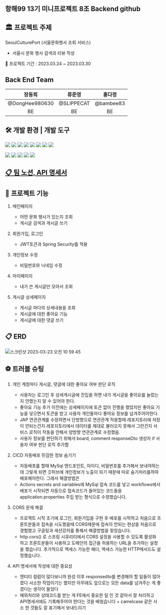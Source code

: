 ## 항해99 13기 미니프로젝트 8조 Backend github

## 🏛 프로젝트 주제
SeoulCulturePort (서울문화행사 조회 서비스)

* 서울시 문화 행사 검색과 리뷰 작성 

📅 프로젝트 기간 : 2023.03.24 ~ 2023.03.30

## Back End Team
|장동희|류준영|홍다정|
|:---:|:---:|:---:|
|@DongHee980630|@SLIPPECAT|@bambee83|
|BE|BE|BE|BE|

## 🛠 개발 환경 | 개발 도구 
<img src="https://img.shields.io/badge/Java-007396?style=flat-square&logo=Java&logoColor=white"/>  <img src="https://img.shields.io/badge/Spring-6DB33F?style=flat-square&logo=spring&logoColor=white"/>  <img src="https://img.shields.io/badge/SpringSecurity-6DB33F?style=flat-square&logo=SpringSecurity&logoColor=white"/>  <img src="https://img.shields.io/badge/SpringBoot-6DB33F?style=flat-square&logo=springboot&logoColor=white"/>  <img src="https://img.shields.io/badge/IntelliJIDEA-000000?style=flat-square&logo=IntelliJIDEA&logoColor=white"/>  <img src="https://img.shields.io/badge/github-181717?style=flat-square&logo=github&logoColor=white"/>  <img src="https://img.shields.io/badge/git-F05032?style=flat-square&logo=git&logoColor=white"/>  <img src="https://img.shields.io/badge/Postman-FF6C37?style=flat-square&logo=Postman&logoColor=white"/> 

<img src="https://img.shields.io/badge/AmazonEC2-FF9900?style=flat-square&logo=AmazonEC2&logoColor=white"/>  <img src="https://img.shields.io/badge/AmazonS3-569A31?style=flat-square&logo=AmazonS3&logoColor=white"/>  <img src="https://img.shields.io/badge/AmazonRDS-527FFF?style=flat-square&logo=AmazonRDS&logoColor=white"/>  <img src="https://img.shields.io/badge/MySQL-4479A1?style=flat-square&logo=MySQL&logoColor=white"/>  <img src="https://img.shields.io/badge/Ubuntu-E95420?style=flat-square&logo=Ubuntu&logoColor=white"/>

## [📋 팀 노션, API 명세서](https://www.notion.so/5-SA-f4ebf090ac43441f88ff063a6ee7cd78?pvs=4)

## 📲 프로젝트 기능
1. 메인페이지

    * 어떤 문화 행사가 있는지 조회
    * 게시글 검색과 게시글 쓰기

2. 회원가입, 로그인

    * JWT토큰과 Spring Security를 적용

3. 개인정보 수정

    * 비밀번호와 닉네임 수정

4. 마이페이지

    * 내가 쓴 게시글만 모아서 조회

5. 게시글 상세페이지

    * 게시글 마다의 상세내용을 조회
    * 게시글에 대한 좋아요 기능
    * 게시글에 대한 댓글 쓰기

## 📋 ERD
![스크린샷 2023-03-23 오전 10 59 45](https://user-images.githubusercontent.com/99319021/227106520-e7ec40fa-73a4-49de-9121-7104a1cbc300.png)

## ⚽ 트러블 슈팅

 1. 개인 계정마다 게시글, 댓글에 대한 좋아요 여부 판단 로직
    * 사용자는 로그인 후 상세게시글에 진입을 하면 내가 게시글을 좋아요를 눌렀는지 안했는지 알 수 있어야 한다. 
    * 좋아요 기능 추가 이전에는 상세페이지에 토큰 없이 진행을 했었지만 좋아요 기능을 넣으면서 토큰을 받고 사용자 개인들마다 좋아요 정보를 넘겨주어야한다.
    * JAP 연관관계를 수정하면서 단방향으로 연관관계 적용할때 레포지토리에 저장이 안되는건지 레포지토리에서 데이터를 제대로 불러오지 못해서 그런건지 서비스 로직이 작동을 안해서 양방향 연관관계로 수정했음.
    * 사용자 정보를 판단하기 위해서 board, comment responseDto 생성자 if 사용자 여부 판단 로직 추가함

2. CICD 자동배포 민감한 정보 숨기기
    * 자동배포를 할때 MySql 엔드포인트, 아이디, 비밀번호를 추가해서 보내야하는데 그렇게 되면 깃허브에 개인정보가 노출이 되기 때문에 따로 숨기처리를하여 배포해야한다. 그래서 해결방법은
    * Actions secrets and variables에 MySql 접속 코드를 넣고 workflows에서 배포가 시작되면 자동으로 접속코드가 들어있는 코드들을 application.properties 주입 받는 형식으로 수정했습니다.

3. CORS 문제 해결
    * 프로젝트 시작 초기에 로그인, 회원가입을 구현 후 배포를 시작하고 처음으로 프론트분들과 접속을 시도했을때 CORS때문에 접속이 안되는 현상을 처음으로 경험했고 구글링과 세션강의를 통해서 해결방법을 찾았습니다.
    * http.cors() 로 스프링 시큐리티에서 CORS 설정을 사용할 수 있도록 활성화 하고 프론트분들이 사용하고 도메인의 접근을 허용하는 URL을 추가하는 설정을 했습니다. 추가적으로 액세스 가능한 헤더, 액세스 가능한 HTTP메서드도 설정했습니다. 
 
4. API 명세서에 작성에 대한 중요성
    * 엔티티 컬럼이 많다보니까 완성 이후 responsedto를 변경해야 할 일들이 많아졌다 사소한 작업이기는 했지만 아무래도 앞으로는 모든 data를 넘겨주는 게 좋겠다는 생각이 들었다
    * 예외처리와 상태코드를 받는 게 FE에서 중요한 일 인 것 같아서 잘 처리하고 API명세서에도 기록해주어야 한다는 것을 배웠습니다  + camelcase 같은 사소 한 것들도 잘 표기해서 보내드리기
